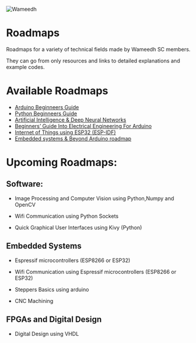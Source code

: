 ![Wameedh](https://i.ibb.co/wyKRMdC/Wameedh.png)
# Roadmaps
Roadmaps for a variety of technical fields made by Wameedh SC members.

They can go from only resources and links to detailed explanations and example codes.


# Available Roadmaps
- [Arduino Beginneers Guide](https://github.com/dahmadjid/Wameedh-Roadmaps/tree/main/Arduino)
- [Python Beginneers Guide](https://github.com/dahmadjid/Wameedh-Roadmaps/tree/main/python)
- [Artificial Intelligence & Deep Neural Networks](https://github.com/mounirouadi/Deep-learning-for-computer-vision-workshop-V2.0)
- [Beginners’ Guide Into Electrical Engineering For Arduino](https://github.com/dahmadjid/Wameedh-Roadmaps/tree/main/Electrical%20Engineering)
- [Internet of Things using ESP32 (ESP-IDF)](https://github.com/dahmadjid/Wameedh-Roadmaps/tree/main/IoT)
- [Embedded systems & Beyond Arduino roadmap](https://github.com/zakimadaoui/embedded_roadmap)

# Upcoming Roadmaps:
## Software:


- Image Processing and Computer Vision using Python,Numpy and OpenCV

- Wifi Communication using Python Sockets

- Quick Graphical User Interfaces using Kivy (Python)



## Embedded Systems
- Espressif microcontrollers (ESP8266 or ESP32)

- Wifi Communication using Espressif microcontrollers (ESP8266 or ESP32)

- Steppers Basics using arduino

- CNC Machining 




## FPGAs and Digital Design
- Digital Design using VHDL
